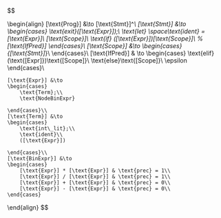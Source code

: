 $$

\begin{align}
    [\text{Prog}] &\to [\text{Stmt}]^*\\
    [\text{Stmt}] &\to 
    \begin{cases}
        \text{exit}([\text{Expr}]);\\
        \text{let} \space\text{ident} = [\text{Expr}]\\
        [\text{Scope}]\\
        \text{if} ([\text{Expr}])[\text{Scope}]\\
        % [\text{IfPred}]
    \end{cases}\\
    [\text{Scope}] &\to
    \begin{cases}
        \{[\text{Stmt}]*\}\\
    \end{cases}\\
    [\text{IfPred}] & \to
    \begin{cases}
        \text{elif}(\text{[Expr]})\text{[Scope]}\\
        \text{else}\text{[Scope]}\\
        \epsilon
    \end{cases}\\

    [\text{Expr}] &\to 
    \begin{cases}
        \text{Term};\\
        \text{NodeBinExpr}

    \end{cases}\\
    [\text{Term}] &\to 
    \begin{cases}
        \text{int\_lit};\\
        \text{ident}\\
        ([\text{Expr}])

    \end{cases}\\
    [\text{BinExpr}] &\to
    \begin{cases}
        [\text{Expr}] * [\text{Expr}] & \text{prec} = 1\\
        [\text{Expr}] / [\text{Expr}] & \text{prec} = 1\\
        [\text{Expr}] + [\text{Expr}] & \text{prec} = 0\\
        [\text{Expr}] - [\text{Expr}] & \text{prec} = 0\\
    \end{cases}
\end{align}
$$